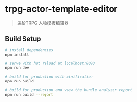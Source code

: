 # trpg-actor-template-editor

> 进阶TRPG 人物模板编辑器

## Build Setup

``` bash
# install dependencies
npm install

# serve with hot reload at localhost:8080
npm run dev

# build for production with minification
npm run build

# build for production and view the bundle analyzer report
npm run build --report
```
